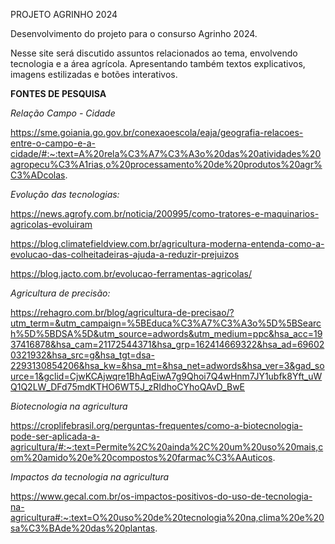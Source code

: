 PROJETO AGRINHO 2024

Desenvolvimento do projeto para o consurso Agrinho 2024.

Nesse site será discutido assuntos relacionados ao tema, envolvendo tecnologia e a área agrícola. Apresentando também textos explicativos, imagens estilizadas e botões interativos.

**FONTES DE PESQUISA**

*Relação Campo - Cidade*

https://sme.goiania.go.gov.br/conexaoescola/eaja/geografia-relacoes-entre-o-campo-e-a-cidade/#:~:text=A%20rela%C3%A7%C3%A3o%20das%20atividades%20agropecu%C3%A1rias,o%20processamento%20de%20produtos%20agr%C3%ADcolas.



*Evolução das tecnologias:*

https://news.agrofy.com.br/noticia/200995/como-tratores-e-maquinarios-agricolas-evoluiram

https://blog.climatefieldview.com.br/agricultura-moderna-entenda-como-a-evolucao-das-colheitadeiras-ajuda-a-reduzir-prejuizos

https://blog.jacto.com.br/evolucao-ferramentas-agricolas/



*Agricultura de precisão:*

https://rehagro.com.br/blog/agricultura-de-precisao/?utm_term=&utm_campaign=%5BEduca%C3%A7%C3%A3o%5D%5BSearch%5D%5BDSA%5D&utm_source=adwords&utm_medium=ppc&hsa_acc=1937416878&hsa_cam=21172544371&hsa_grp=162414669322&hsa_ad=696020321932&hsa_src=g&hsa_tgt=dsa-2293130854206&hsa_kw=&hsa_mt=&hsa_net=adwords&hsa_ver=3&gad_source=1&gclid=CjwKCAjwqre1BhAqEiwA7g9Qhoi7Q4wHnm7JY1ubfk8Yft_uWQ1Q2LW_DFd75mdKTHO6WT5J_zRIdhoCYhoQAvD_BwE



*Biotecnologia na agricultura*

https://croplifebrasil.org/perguntas-frequentes/como-a-biotecnologia-pode-ser-aplicada-a-agricultura/#:~:text=Permite%2C%20ainda%2C%20um%20uso%20mais,com%20amido%20e%20compostos%20farmac%C3%AAuticos.



*Impactos da tecnologia na agricultura*

https://www.gecal.com.br/os-impactos-positivos-do-uso-de-tecnologia-na-agricultura#:~:text=O%20uso%20de%20tecnologia%20na,clima%20e%20sa%C3%BAde%20das%20plantas.
